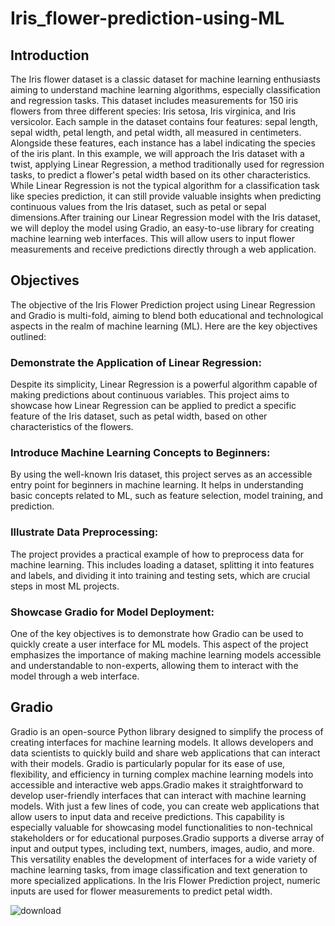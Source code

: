 # Iris_flower-prediction-using-ML

## Introduction
 The Iris flower dataset is a classic dataset for machine learning enthusiasts aiming to understand machine learning algorithms, especially classification and regression tasks. This dataset includes measurements for 150 iris flowers from three different species: Iris setosa, Iris virginica, and Iris versicolor. Each sample in the dataset contains four features: sepal length, sepal width, petal length, and petal width, all measured in centimeters. Alongside these features, each instance has a label indicating the species of the iris plant.
 In this example, we will approach the Iris dataset with a twist, applying Linear Regression, a method traditionally used for regression tasks, to predict a flower's petal width based on its other characteristics. While Linear Regression is not the typical algorithm for a classification task like species prediction, it can still provide valuable insights when predicting continuous values from the Iris dataset, such as petal or sepal dimensions.After training our Linear Regression model with the Iris dataset, we will deploy the model using Gradio, an easy-to-use library for creating machine learning web interfaces. This will allow users to input flower measurements and receive predictions directly through a web application.
## Objectives
The objective of the Iris Flower Prediction project using Linear Regression and Gradio is multi-fold, aiming to blend both educational and technological aspects in the realm of machine learning (ML). Here are the key objectives outlined:
### Demonstrate the Application of Linear Regression: 
Despite its simplicity, Linear Regression is a powerful algorithm capable of making predictions about continuous variables. This project aims to showcase how Linear Regression can be applied to predict a specific feature of the Iris dataset, such as petal width, based on other characteristics of the flowers.
### Introduce Machine Learning Concepts to Beginners:
By using the well-known Iris dataset, this project serves as an accessible entry point for beginners in machine learning. It helps in understanding basic concepts related to ML, such as feature selection, model training, and prediction.
### Illustrate Data Preprocessing:
The project provides a practical example of how to preprocess data for machine learning. This includes loading a dataset, splitting it into features and labels, and dividing it into training and testing sets, which are crucial steps in most ML projects.
### Showcase Gradio for Model Deployment:
One of the key objectives is to demonstrate how Gradio can be used to quickly create a user interface for ML models. This aspect of the project emphasizes the importance of making machine learning models accessible and understandable to non-experts, allowing them to interact with the model through a web interface.
## Gradio
Gradio is an open-source Python library designed to simplify the process of creating interfaces for machine learning models. It allows developers and data scientists to quickly build and share web applications that can interact with their models. Gradio is particularly popular for its ease of use, flexibility, and efficiency in turning complex machine learning models into accessible and interactive web apps.Gradio makes it straightforward to develop user-friendly interfaces that can interact with machine learning models. With just a few lines of code, you can create web applications that allow users to input data and receive predictions. This capability is especially valuable for showcasing model functionalities to non-technical stakeholders or for educational purposes.Gradio supports a diverse array of input and output types, including text, numbers, images, audio, and more. This versatility enables the development of interfaces for a wide variety of machine learning tasks, from image classification and text generation to more specialized applications. In the Iris Flower Prediction project, numeric inputs are used for flower measurements to predict petal width.


   ![download](https://github.com/SaranyaR-btech/Iris_flower-prediction-using-ML/assets/143238930/f2ce03b9-8e1e-4846-bb41-69eb810d11b6)

